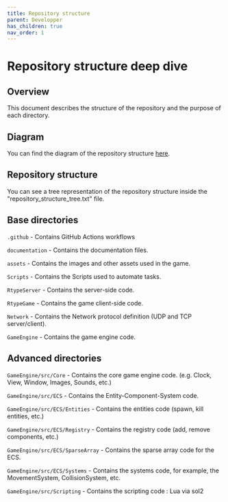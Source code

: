```yaml
---
title: Repository structure
parent: Developper
has_children: true
nav_order: 1
---
```


# Repository structure deep dive

## Overview

This document describes the structure of the repository and the purpose of each directory.

## Diagram

You can find the diagram of the repository structure [here](repository_structure_diagram.md).

## Repository structure

You can see a tree representation of the repository structure inside the "repository_structure_tree.txt" file.

## Base directories

`.github` - Contains GitHub Actions workflows

`documentation` - Contains the documentation files.

`assets` - Contains the images and other assets used in the game.

`Scripts` - Contains the Scripts used to automate tasks.

`RtypeServer` - Contains the server-side code.

`RtypeGame` - Contains the game client-side code.

`Network` - Contains the Network protocol definition (UDP and TCP server/client).

`GameEngine` - Contains the game engine code.

## Advanced directories

`GameEngine/src/Core` - Contains the core game engine code. (e.g. Clock, View, Window, Images, Sounds, etc.)

`GameEngine/src/ECS` - Contains the Entity-Component-System code.

`GameEngine/src/ECS/Entities` - Contains the entities code (spawn, kill entities, etc.)

`GameEngine/src/ECS/Registry` - Contains the registry code (add, remove components, etc.)

`GameEngine/src/ECS/SparseArray` - Contains the sparse array code for the ECS.

`GameEngine/src/ECS/Systems` - Contains the systems code, for example, the MovementSystem, CollisionSystem, etc.

`GameEngine/src/Scripting` - Contains the scripting code : Lua via sol2
